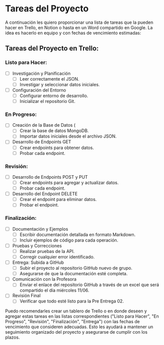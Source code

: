 # Tareas del Proyecto

A continuación les quiero proporcionar una lista de tareas que la pueden hacer en Trello, en Notion o hasta en un Word compartido en Google. La idea es hacerlo en equipo y con fechas de vencimiento estimadas:

## Tareas del Proyecto en Trello:

### Listo para Hacer:

- [ ] Investigación y Planificación 
  - [ ] Leer correctamente el JSON.
  - [ ] Investigar y seleccionar datos iniciales.

- [ ] Configuración del Entorno 
  - [ ] Configurar entorno de desarrollo.
  - [ ] Inicializar el repositorio Git.

### En Progreso:

- [ ] Creación de la Base de Datos (
  - [ ] Crear la base de datos MongoDB.
  - [ ] Importar datos iniciales desde el archivo JSON.

- [ ] Desarrollo de Endpoints GET 
  - [ ] Crear endpoints para obtener datos.
  - [ ] Probar cada endpoint.

### Revisión:

- [ ] Desarrollo de Endpoints POST y PUT 
  - [ ] Crear endpoints para agregar y actualizar datos.
  - [ ] Probar cada endpoint.

- [ ] Desarrollo del Endpoint DELETE 
  - [ ] Crear el endpoint para eliminar datos.
  - [ ] Probar el endpoint.

### Finalización:

- [ ] Documentación y Ejemplos
  - [ ] Escribir documentación detallada en formato Markdown.
  - [ ] Incluir ejemplos de código para cada operación.

- [ ] Pruebas y Correcciones 
  - [ ] Realizar pruebas de la API.
  - [ ] Corregir cualquier error identificado.

- [ ] Entrega: Subida a GitHub 
  - [ ] Subir el proyecto al repositorio GitHub nuevo de grupo.
  - [ ] Asegurarse de que la documentación esté completa.

- [ ] Comunicación con la Profesora 
  - [ ] Enviar el enlace del repositorio GitHub a través de un excel que será compartido el día miércoles 11/06.

- [ ] Revisión Final 
  - [ ] Verificar que todo esté listo para la Pre Entrega 02.

Puedo recomendarles crear un tablero de Trello o en donde deseen y agregar estas tareas en las listas correspondientes ("Listo para Hacer", "En Progreso", "Revisión", "Finalización", "Entrega") con las fechas de vencimiento que consideren adecuadas. Esto les ayudará a mantener un seguimiento organizado del proyecto y asegurarse de cumplir con los plazos.
